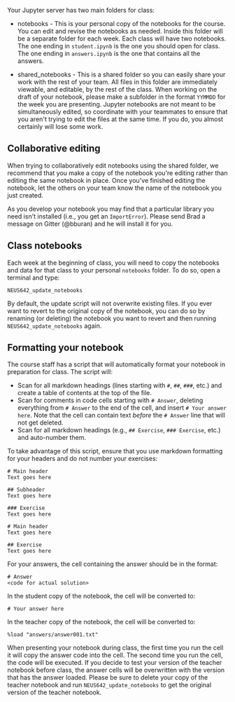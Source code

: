 Your Jupyter server has two main folders for class:

* notebooks - This is your personal copy of the notebooks for the course. You can edit and revise the notebooks as needed. Inside this folder will be a separate folder for each week. Each class will have two notebooks. The one ending in `student.ipynb` is the one you should open for class. The one ending in `answers.ipynb` is the one that contains all the answers.

* shared_notebooks - This is a shared folder so you can easily share your work with the rest of your team. All files in this folder are immediately viewable, and editable, by the rest of the class. When working on the draft of your notebook, please make a subfolder in the format `YYMMDD` for the week you are presenting. Jupyter notebooks are not meant to be simultaneously edited, so coordinate with your teammates to ensure that you aren't trying to edit the files at the same time. If you do, you almost certainly will lose some work.

Collaborative editing
---------------------
When trying to collaboratively edit notebooks using the shared folder, we recommend that you make a copy of the notebook you're editing rather than editing the same notebook in place. Once you've finished editing the notebook, let the others on your team know the name of the notebook you just created.

As you develop your notebook you may find that a particular library you need isn't installed (i.e., you get an `ImportError`). Please send Brad a message on Gitter (@bburan) and he will install it for you.

Class notebooks
---------------
Each week at the beginning of class, you will need to copy the notebooks and data for that class to your personal `notebooks` folder. To do so, open a terminal and type:

	NEUS642_update_notebooks

By default, the update script will not overwrite existing files. If you ever want to revert to the original copy of the notebook, you can do so by renaming (or deleting) the notebook you want to revert and then running `NEUS642_update_notebooks` again.

Formatting your notebook
------------------------
The course staff has a script that will automatically format your notebook in preparation for class. The script will:

* Scan for all markdown headings (lines starting with `#`, `##`, `###`, etc.) and create a table of contents at the top of the file.
* Scan for comments in code cells starting with `# Answer`, deleting everything from `# Answer` to the end of the cell, and insert `# Your answer here`. Note that the cell can contain text *before* the `# Answer` line that will not get deleted.
* Scan for all markdown headings (e.g., `## Exercise`, `### Exercise`, etc.) and auto-number them.

To take advantage of this script, ensure that you use markdown formatting for your headers and do not number your exercises:

    # Main header
	Text goes here

	## Subheader
	Text goes here

	### Exercise
	Text goes here

	# Main header
	Text goes here

	## Exercise
	Text goes here

For your answers, the cell containing the answer should be in the format:

	# Answer
	<code for actual solution>

In the student copy of the notebook, the cell will be converted to:

	# Your answer here

In the teacher copy of the notebook, the cell will be converted to:

	%load "answers/answer001.txt"
	
When presenting your notebook during class, the first time you run the cell it will copy the answer code into the cell. The second time you run the cell, the code will be executed. If you decide to test your version of the teacher notebook before class, the answer cells will be overwritten with the version that has the answer loaded. Please be sure to delete your copy of the teacher notebook and run `NEUS642_update_notebooks` to get the original version of the teacher notebook.
